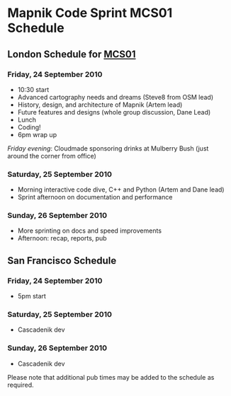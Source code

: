 # Mapnik Code Sprint MCS01 Schedule

<!-- Name: MapnikCodeSprint/MCS01/Schedule -->
<!-- Version: 1 -->
<!-- Last-Modified: 2010/09/29 03:23:46 -->
<!-- Author: springmeyer -->
## London Schedule for [MCS01](MapnikCodeSprint_MCS01)

### Friday, 24 September 2010

* 10:30 start
* Advanced cartography needs and dreams (Steve8 from OSM lead)
* History, design, and architecture of Mapnik (Artem lead)
* Future features and designs (whole group discussion, Dane Lead)
* Lunch
* Coding!
* 6pm wrap up

*Friday evening*: Cloudmade sponsoring drinks at Mulberry Bush (just around the corner from office)

### Saturday, 25 September 2010

* Morning interactive code dive, C++ and Python (Artem and Dane lead)
* Sprint afternoon on documentation and performance

### Sunday, 26 September 2010

* More sprinting on docs and speed improvements
* Afternoon: recap, reports, pub

## San Francisco Schedule

### Friday, 24 September 2010

* 5pm start

### Saturday, 25 September 2010

* Cascadenik dev

### Sunday, 26 September 2010

* Cascadenik dev

Please note that additional pub times may be added to the schedule as required.
